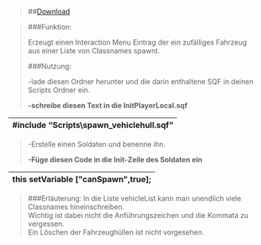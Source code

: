> ##[Download](https://github.com/Mezilsa/Fahrzeuge/releases/download/0.1.0/spawn_vehiclehull.sqf)

> ###Funktion:
> 
> 
>Erzeugt einen Interaction Menu Eintrag der ein zufälliges Fahrzeug aus einer Liste von Classnames spawnt.
> 
> ###Nutzung:
> 
> -lade diesen Ordner herunter und die darin enthaltene SQF in deinen Scripts Ordner ein.
> 
> 
> **-schreibe diesen Text in die InitPlayerLocal.sqf**
> 

| #include “Scripts\spawn_vehiclehull.sqf” |
|------------------------------------------|

>-Erstelle einen Soldaten und benenne ihn.
>
>**-Füge diesen Code in die Init-Zeile des Soldaten ein**

| this setVariable ["canSpawn",true];      |
|------------------------------------------|
> 
> ###Erläuterung:
> In die Liste vehicleList kann man unendlich viele Classnames hineinschreiben. <br>
>Wichtig ist dabei nicht die Anführungszeichen und die Kommata zu vergessen.      <br>
>Ein Löschen der Fahrzeughüllen ist nicht vorgesehen.

